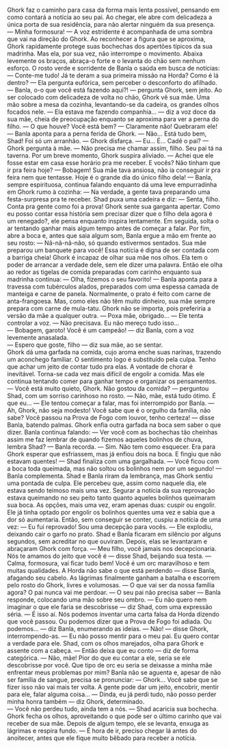 Ghork faz o caminho para casa da forma mais lenta possível, pensando em como contará a notícia ao seu pai. Ao chegar, ele abre com delicadeza a única porta de sua residência, para não alertar ninguém da sua presença.  
— Minha formosura! — A voz estridente é acompanhada de uma sombra que vai na direção do Ghork.
Ao reconhecer a figura que se aproxima, Ghork rapidamente protege suas bochechas dos apertões típicos da sua madrinha. Mas ela, por sua vez, não interrompe o movimento. Abaixa levemente os braços, abraça-o forte e o levanta do chão sem nenhum esforço.
O rosto verde e sorridente de Banla o saúda em busca de notícias:
— Conte-me tudo! Já te deram a sua primeira missão na Horda? Como é lá dentro? — Ela pergunta eufórica, sem perceber o desconforto do afilhado.
— Banla, o-o que você está fazendo aqui?! — pergunta Ghork, sem jeito.
Ao ser colocado com delicadeza de volta no chão, Ghork vê sua mãe. Uma mão sobre a mesa da cozinha, levantando-se da cadeira, os grandes olhos focados nele.
— Ela estava me fazendo companhia… — diz a voz doce da sua mãe, cheia de preocupação enquanto se aproxima para ver a perna do filho. — O que houve? Você está bem? 
— Claramente não! Quebraram ele! — Banla aponta para a perna ferida de Ghork. 
— Não... Está tudo bem, Shad! Foi só um arranhão. — Ghork disfarça. — Eu... É... Cadê o pai? — Ghork pergunta à mãe.
— Não precisa me chamar assim, filho. Seu pai tá na taverna.
Por um breve momento, Ghork suspira aliviado.
— Achei que ele fosse estar em casa esse horário pra me receber. E vocês? Não tinham que ir pra feira hoje?
— Bobagem! Sua mãe tava ansiosa, não ia conseguir ir pra feira nem que tentasse. Hoje é o grande dia do único filho dela! — Banla, sempre espirituosa, continua falando enquanto dá uma leve empurradinha em Ghork rumo à cozinha: — Na verdade, a gente tava preparando uma festa-surpresa pra te receber.
Shad puxa uma cadeira e diz:
— Senta, filho. Conta pra gente como foi a prova!
Ghork sente sua garganta apertar. Como eu posso contar essa história sem precisar dizer que o filho dela agora é um renegado?, ele pensa enquanto inspira lentamente. Em seguida, solta o ar tentando ganhar mais algum tempo antes de começar a falar. Por fim, abre a boca e, antes que saia algum som, Banla ergue a mão em frente ao seu rosto:
— Nã-nã-nã-não, só quando estivermos sentados. Sua mãe preparou um banquete para você! Essa notícia é digna de ser contada com a barriga cheia!
Ghork é incapaz de olhar sua mãe nos olhos. Ela tem o poder de arrancar a verdade dele, sem ele dizer uma palavra. Então ele olha ao redor as tigelas de comida preparadas com carinho enquanto sua madrinha continua:
— Olha, fizemos o seu favorito! — Banla aponta para a travessa com tubérculos alados, preparados com uma espessa camada de manteiga e carne de panela. Normalmente, o prato é feito com carne de anta-frangoesa. Mas, como eles não têm muito dinheiro, sua mãe sempre prepara com carne de mula-tatu. Ghork não se importa, pois preferiria a versão da mãe a qualquer outra.
— Poxa mãe, obrigado... — Ele tenta controlar a voz. — Não precisava. Eu não mereço tudo isso...  
— Bobagem, garoto! Você é um campeão! — diz Banla, com a voz levemente anasalada.    
— Espero que goste, filho — diz sua mãe, ao se sentar.   
Ghork dá uma garfada na comida, cujo aroma enche suas narinas, trazendo um aconchego familiar. O sentimento logo é substituído pela culpa. Tenho que achar um jeito de contar tudo pra elas. A vontade de chorar é inevitável. Torna-se cada vez mais difícil de engolir a comida. Mas ele continua tentando comer para ganhar tempo e organizar os pensamentos.
— Você está muito quieto, Ghork. Não gostou da comida? — perguntou Shad, com um sorriso carinhoso no rosto.
— Não, mãe, está tudo ótimo. É que eu... — Ele tentou começar a falar, mas foi interrompido por Banla.
— Ah, Ghork, não seja modesto! Você sabe que é o orgulho da família, não sabe? Você passou na Prova de Fogo com louvor, tenho certeza! — disse Banla, batendo palmas.
Ghork enfia outra garfada na boca sem saber o que dizer. Banla continua falando:
— Ver você com as bochechas tão cheinhas assim me faz lembrar de quando fizemos aqueles bolinhos de chuva, lembra Shad? — Banla recorda. 
— Sim. Não tem como esquecer. Era para Ghork esperar que esfriassem, mas já enfiou dois na boca. E fingiu que não estavam quentes! — Shad finaliza com uma gargalhada.
— Você ficou com a boca toda queimada, mas não soltou os bolinhos nem por um segundo! — Banla complementa.
Shad e Banla riram da lembrança, mas Ghork sentiu uma pontada de culpa. Ele percebeu que, assim como naquele dia, ele estava sendo teimoso mais uma vez. Segurar a notícia da sua reprovação estava queimando no seu peito tanto quanto aqueles bolinhos queimaram sua boca. As opções, mais uma vez, eram apenas duas: cuspir ou engolir. Ele já tinha optado por engolir os bolinhos quentes uma vez e sabia que a dor só aumentaria. Então, sem conseguir se conter, cuspiu a notícia de uma vez:
— Eu fui reprovado! Sou uma decepção para vocês. — Ele explodiu, deixando cair o garfo no prato.
Shad e Banla ficaram em silêncio por alguns segundos, sem acreditar no que ouviram. Depois, elas se levantaram e abraçaram Ghork com força.
— Meu filho, você jamais nos decepcionaria. Nós te amamos do jeito que você é — disse Shad, beijando sua testa.
— Calma, formosura, vai ficar tudo bem! Você é um orc maravilhoso e tem muitas qualidades. A Horda não sabe o que está perdendo — disse Banla, afagando seu cabelo.
As lágrimas finalmente ganham a batalha e escorrem pelo rosto do Ghork, livres e volumosas. 
— O que vai ser da nossa família agora? O pai nunca vai me perdoar.
—  O seu pai não precisa saber — Banla responde, colocando uma mão sobre seu ombro.
— Eu não quero nem imaginar o que ele faria se descobrisse — diz Shad, com uma expressão séria.
— É isso aí. Nós podemos inventar uma carta falsa da Horda dizendo que você passou. Ou podemos dizer que a Prova de Fogo foi adiada. Ou podemos... — diz Banla, enumerando as ideias.
— Não! — disse Ghork, interrompendo-as. — Eu não posso mentir para o meu pai. Eu quero contar a verdade para ele.
Shad, com os olhos marejados, olha para Ghork e assente com a cabeça.
— Então deixa que eu conto — diz de forma categórica.
— Não, mãe! Pior do que eu contar a ele, seria se ele descobrisse por você. Que tipo de orc eu seria se deixasse a minha mãe enfrentar meus problemas por mim?
Banla não se aguenta e, apesar de não ser família de sangue, precisa se pronunciar: 
— Ghork… Você sabe que se fizer isso não vai mais ter volta. A gente pode dar um jeito, encobrir, mentir para ele, falar alguma coisa… 
— Dinda, eu já perdi tudo, não posso perder minha honra também — diz Ghork, determinado.  
— Você não perdeu tudo, ainda tem a nós. — Shad acaricia sua bochecha.  
Ghork fecha os olhos, aproveitando o que pode ser o último carinho que vai receber de sua mãe. Depois de algum tempo, ele se levanta, enxuga as lágrimas e respira fundo. 
— É hora de ir, preciso chegar lá antes do anoitecer, antes que ele fique muito bêbado para receber a notícia.